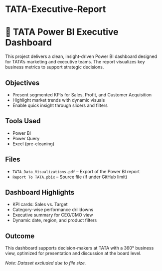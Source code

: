 # TATA-Executive-Report
# 🏢 TATA Power BI Executive Dashboard

This project delivers a clean, insight-driven Power BI dashboard designed for TATA’s marketing and executive teams. The report visualizes key business metrics to support strategic decisions.

##  Objectives

- Present segmented KPIs for Sales, Profit, and Customer Acquisition
- Highlight market trends with dynamic visuals
- Enable quick insight through slicers and filters

## Tools Used

- Power BI
- Power Query
- Excel (pre-cleaning)

##  Files

- `TATA_Data_Visualizations.pdf` – Export of the Power BI report
- `Report To TATA.pbix` – Source file (if under GitHub limit)

##  Dashboard Highlights

- KPI cards: Sales vs. Target
- Category-wise performance drilldowns
- Executive summary for CEO/CMO view
- Dynamic date, region, and product filters

##  Outcome

This dashboard supports decision-makers at TATA with a 360° business view, optimized for presentation and discussion at the board level.

*Note: Dataset excluded due to file size.*
